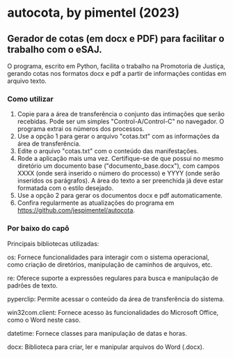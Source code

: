 # autocota, by pimentel (2023)
## Gerador de cotas (em docx e PDF) para facilitar o trabalho com o eSAJ.

O programa, escrito em Python, facilita o trabalho na Promotoria de Justiça, gerando cotas nos formatos docx e pdf a partir de informações contidas em arquivo texto.

### Como utilizar
1. Copie para a área de transferência o conjunto das intimações que serão recebidas. Pode ser um simples "Control-A/Control-C" no navegador. O programa extrai os números dos processos.
2. Use a opção 1 para gerar o arquivo "cotas.txt" com as informações da área de transferência.
3. Edite o arquivo "cotas.txt" com o conteúdo das manifestações. 
4. Rode a aplicação mais uma vez. Certifique-se de que possui no mesmo diretório um documento base ("documento_base.docx"), com campos XXXX (onde será inserido o número do processo) e YYYY (onde serão inseridos os parágrafos). A área do texto a ser preenchida já deve estar formatada com o estilo desejado. 
5. Use a opção 2 para gerar os documentos docx e pdf automaticamente.
6. Confira regularmente as atualizações do programa em <https://github.com/jespimentel/autocota>.

### Por baixo do capô

Principais bibliotecas utilizadas:

os: Fornece funcionalidades para interagir com o sistema operacional, como criação de diretórios, manipulação de caminhos de arquivos, etc.

re: Oferece suporte a expressões regulares para busca e manipulação de padrões de texto.

pyperclip: Permite acessar o conteúdo da área de transferência do sistema.

win32com.client: Fornece acesso às funcionalidades do Microsoft Office, como o Word neste caso.

datetime: Fornece classes para manipulação de datas e horas.

docx: Biblioteca para criar, ler e manipular arquivos do Word (.docx).
